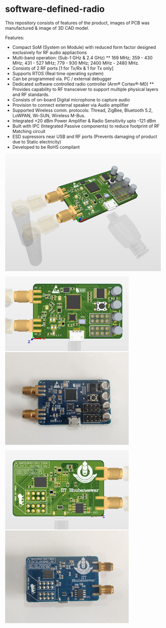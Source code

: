 # software-defined-radio
This repository consists of features of the product, images of PCB was manufactured & image of 3D CAD model.
<br />

Features:

* Compact SoM (System on Module) with reduced form factor designed exclusively for RF audio appliactions
* Multi-band operation: (Sub-1 GHz & 2.4 GHz)
** 169 MHz; 359 - 430 MHz; 431 - 527 MHz; 779 - 930 MHz; 2400 MHz - 2480 MHz.
* Consists of 2 RF ports [1 for Tx/Rx & 1 for Tx only]
* Supports RTOS (Real time operating system)
* Can be programmed via. PC / external debugger
* Dedicated software controlled radio controller (Arm® Cortex®-M0) 
** Provides capability to RF transceiver to support multiple physical layers and RF standards.
* Consists of on-board Digital microphone to capture audio
* Provision to connect external speaker via Audio amplifier
* Supported Wireless comm. protocols: Thread, ZigBee, Bluetooth 5.2, LoWPAN, Wi-SUN, Wireless M-Bus.
* Integrated +20 dBm Power Amplifier & Radio Sensitivity upto -121 dBm
* Built with IPC (Integrated Passive components) to reduce footprint of RF Matching circuit
* ESD supressors near USB and RF ports (Prevents damaging of product due to Static electricity)
* Developed to be RoHS compilant

<p float="left">
  <img src="https://github.com/yaswanth-iit/software-defined-radio/blob/main/images/Capture1.JPG" />
</p>

<p float="left">
  <img src="https://github.com/yaswanth-iit/software-defined-radio/blob/main/images/top.JPG" width="400" />
  <img src="https://github.com/yaswanth-iit/software-defined-radio/blob/main/images/bot_orig.jpeg" width="400" /> 
</p>

<p float="left">
  <img src="https://github.com/yaswanth-iit/software-defined-radio/blob/main/images/bot.JPG" width="400" />
  <img src="https://github.com/yaswanth-iit/software-defined-radio/blob/main/images/top_orig.jpeg" width="400" /> 
</p>
